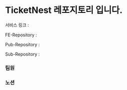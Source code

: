 # TicketNest 레포지토리 입니다.

서비스 링크 :

FE-Repository :

Pub-Repository :

Sub-Repository :

### 팀원

### 노션
